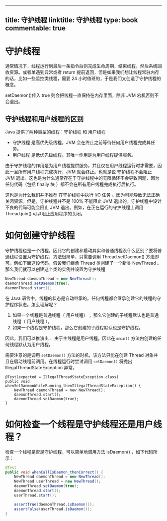 
---
title: 守护线程
linktitle: 守护线程
type: book
commentable: true
---

# 守护线程

通常情况下，线程运行到最后一条指令后则完成生命周期，结束线程，然后系统回收资源。或者单遇到异常或者 return 提前返回，但是如果我们想让线程常驻内存的话，比如一些监控类线程，需要 24 小时值班的，于是我们又创造了守护线程的概念。

setDaemon()传入 true 则会把线程一直保持在内存里面，除非 JVM 宕机否则不会退出。

## 守护线程和用户线程的区别

Java 提供了两种类型的线程：守护线程 和 用户线程

- 守护线程 是高优先级线程。JVM 会在终止之前等待任何用户线程完成其任务。
- 用户线程 是低优先级线程。其唯一作用是为用户线程提供服务。

由于守护线程的作用是为用户线程提供服务，并且仅在用户线程运行时才需要，因此一旦所有用户线程完成执行，JVM 就会终止。也就是说 守护线程不会阻止 JVM 退出。这也是为什么通常存在于守护线程中的无限循环不会导致问题，因为任何代码（包括 finally 块 ）都不会在所有用户线程完成执行后执行。

这也是为什么我们并不推荐 在守护线程中执行 I/O 任务 。因为可能导致无法正确关闭资源。但是，守护线程并不是 100% 不能阻止 JVM 退出的。守护线程中设计不良的代码可能会阻止 JVM 退出。例如，在正在运行的守护线程上调用 Thread.join() 可以阻止应用程序的关闭。

# 如何创建守护线程

守护线程也是一个线程，因此它的创建和启动其实和普通线程没什么区别？要将普通线程设置为守护线程，方法很简单，只需要调用 Thread.setDaemon() 方法即可。例如下面这段代码，假设我们继承 Thread 类创建了一个新类 NewThread 。那么我们就可以创建这个类的实例并设置为守护线程

```java
NewThread daemonThread = new NewThread();
daemonThread.setDaemon(true);
daemonThread.start();
```

在 Java 语言中，线程的状态是自动继承的。任何线程都会继承创建它的线程的守护程序状态。怎么理解呢？

1. 如果一个线程是普通线程（ 用户线程） ，那么它创建的子线程默认也是普通线程（ 用户线程 ）。
2. 如果一个线程是守护线程，那么它创建的子线程默认也是守护线程。

因此，我们可以推演出： 由于主线程是用户线程，因此在 `main()` 方法内创建的任何线程默认为用户线程。

需要注意的是调用 `setDaemon()` 方法的时机，该方法只能在创建 Thread 对象并且在启动线程前调用。在线程运行时尝试调用 `setDaemon()` 将抛出 IllegalThreadStateException 异常。

```
@Test(expected = IllegalThreadStateException.class)
public void whenSetDaemonWhileRunning_thenIllegalThreadStateException() {
    NewThread daemonThread = new NewThread();
    daemonThread.start();
    daemonThread.setDaemon(true);
}
```

# 如何检查一个线程是守护线程还是用户线程？

检查一个线程是否是守护线程，可以简单地调用方法 isDaemon() ，如下代码所示：

```java
@Test
public void whenCallIsDaemon_thenCorrect() {
    NewThread daemonThread = new NewThread();
    NewThread userThread = new NewThread();
    daemonThread.setDaemon(true);
    daemonThread.start();
    userThread.start();

    assertTrue(daemonThread.isDaemon());
    assertFalse(userThread.isDaemon());
}
```

    